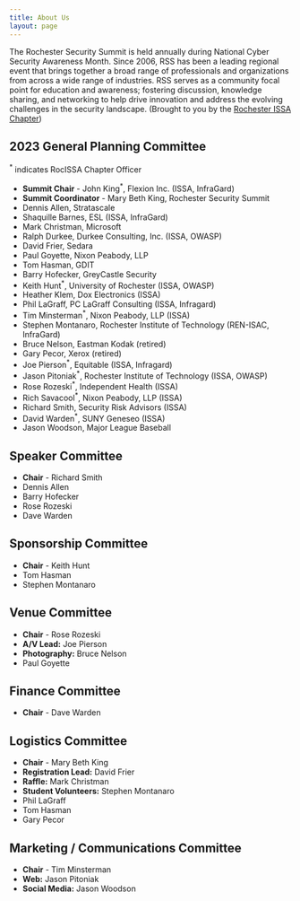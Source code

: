 ```yaml
---
title: About Us
layout: page
---
```


The Rochester Security Summit is held annually during National Cyber Security Awareness Month. Since 2006, RSS has been a leading regional event that brings together a broad range of professionals and organizations from across a wide range of industries. RSS serves as a community focal point for education and awareness; fostering discussion, knowledge sharing, and networking to help drive innovation and address the evolving challenges in the security landscape. (Brought to you by the [Rochester ISSA Chapter](https://www.rocissa.org))


## 2023 General Planning Committee

<sup>*</sup> indicates RocISSA Chapter Officer

* **Summit Chair** - John King<sup>*</sup>, Flexion Inc. (ISSA, InfraGard)
* **Summit Coordinator** - Mary Beth King, Rochester Security Summit
* Dennis Allen, Stratascale
* Shaquille Barnes, ESL (ISSA, InfraGard)
* Mark Christman, Microsoft
* Ralph Durkee, Durkee Consulting, Inc. (ISSA, OWASP)
* David Frier, Sedara
* Paul Goyette, Nixon Peabody, LLP
* Tom Hasman, GDIT
* Barry Hofecker, GreyCastle Security
* Keith Hunt<sup>*</sup>, University of Rochester (ISSA, OWASP)
* Heather Klem, Dox Electronics (ISSA)
* Phil LaGraff, PC LaGraff Consulting (ISSA, Infragard)
* Tim Minsterman<sup>*</sup>, Nixon Peabody, LLP (ISSA)
* Stephen Montanaro, Rochester Institute of Technology (REN-ISAC, InfraGard)
* Bruce Nelson, Eastman Kodak (retired)
* Gary Pecor, Xerox (retired)
* Joe Pierson<sup>*</sup>, Equitable (ISSA, Infragard)
* Jason Pitoniak<sup>*</sup>, Rochester Institute of Technology (ISSA, OWASP)
* Rose Rozeski<sup>*</sup>, Independent Health (ISSA)
* Rich Savacool<sup>*</sup>, Nixon Peabody, LLP (ISSA)
* Richard Smith, Security Risk Advisors (ISSA)
* David Warden<sup>*</sup>, SUNY Geneseo (ISSA)
* Jason Woodson, Major League Baseball

## Speaker Committee

* **Chair** - Richard Smith
* Dennis Allen
* Barry Hofecker
* Rose Rozeski
* Dave Warden

## Sponsorship Committee

* **Chair** - Keith Hunt
* Tom Hasman
* Stephen Montanaro

## Venue Committee

* **Chair** - Rose Rozeski
* **A/V Lead:** Joe Pierson
* **Photography:** Bruce Nelson
* Paul Goyette

## Finance Committee

* **Chair** - Dave Warden

## Logistics Committee

* **Chair** - Mary Beth King
* **Registration Lead:** David Frier
* **Raffle:** Mark Christman
* **Student Volunteers:** Stephen Montanaro
* Phil LaGraff
* Tom Hasman
* Gary Pecor

## Marketing / Communications Committee

* **Chair** - Tim Minsterman
* **Web:** Jason Pitoniak
* **Social Media:** Jason Woodson
